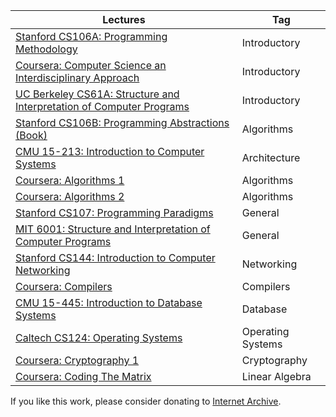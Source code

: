 | Lectures | Tag |
| --- | --- |
| [Stanford CS106A: Programming Methodology](https://archive.org/details/stanford-cs106a-programming-methodology) | Introductory |
| [Coursera: Computer Science an Interdisciplinary Approach](https://archive.org/details/coursera-computer-science-an-interdisciplinary-approach) | Introductory |
| [UC Berkeley CS61A: Structure and Interpretation of Computer Programs](https://archive.org/details/uc-berkeley-cs61a-structure-and-interpretation-of-computer-programs) | Introductory |
| [Stanford CS106B: Programming Abstractions (Book)](https://archive.org/details/stanford-cs106b-programming-abstractions) | Algorithms |
| [CMU 15-213: Introduction to Computer Systems](https://archive.org/details/cmu-15-213-introduction-to-computer-systems) | Architecture |
| [Coursera: Algorithms 1](https://archive.org/details/coursera-algorithms-1) | Algorithms |
| [Coursera: Algorithms 2](https://archive.org/details/coursera-algorithms-2) | Algorithms |
| [Stanford CS107: Programming Paradigms](https://archive.org/details/stanford-cs107-programming-paradigms) | General |
| [MIT 6001: Structure and Interpretation of Computer Programs](https://archive.org/details/mit-6001-structure-and-interpretation-of-computer-programs) | General |
| [Stanford CS144: Introduction to Computer Networking](https://archive.org/details/stanford-cs144-introduction-to-computer-networking) | Networking |
| [Coursera: Compilers](https://archive.org/details/coursera-compilers) | Compilers |
| [CMU 15-445: Introduction to Database Systems](https://archive.org/details/cmu-15-445-introduction-to-database-systems) | Database |
| [Caltech CS124: Operating Systems](https://archive.org/details/caltech-cs124-operating-systems) | Operating Systems |
| [Coursera: Cryptography 1](https://archive.org/details/coursera-cryptography-1) | Cryptography |
| [Coursera: Coding The Matrix](https://archive.org/details/coursera-coding-the-matrix) | Linear Algebra |

If you like this work, please consider donating to [Internet Archive](https://archive.org/donate).

